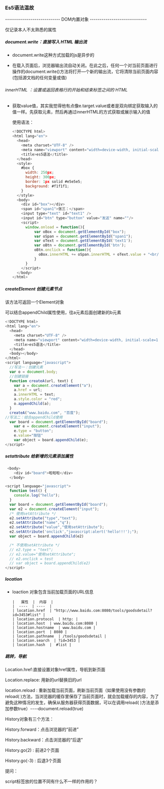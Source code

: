 ### Es5语法温故



---------------------------- DOM内置对象 ----------------------------- 

仅记录本人不太熟悉的属性

##### document.write：直接写入 HTML 输出流

- document.write这种方式加载的js是异步的

- 在载入页面后，浏览器输出流自动关闭。在此之后，任何一个对当前页面进行操作的document.write()方法将打开—个新的输出流，它将清除当前页面内容(包括源文档的任何变量或值)

  

###### innerHTML ：设置或返回表格行的开始和结束标签之间的 HTML

- 获取value值，其实我觉得他有点像e.target.value或者是双向绑定获取输入的值一样。先获取元素，然后再通过innerHTML的方式获取或展示输入的值

  使用语法：

  ```javascript
  <!DOCTYPE html>
  <html lang="en">
    <head>
      <meta charset="UTF-8" />
      <meta name="viewport" content="width=device-width, initial-scale=1.0" />
      <title>es5语法</title>
    </head>
    <style>
      #box {
        width: 250px;
        height: 300px;
        border: 1px solid #e5e5e5;
        background: #f1f1f1;
      }
    </style>
    <body>
      <div id="box"></div>
      <span id="span1">张三：</span>
      <input type="text" id="text1" />
      <input id="btn" type="button" value="发送" name=""/>
      <script>
        window.onload = function(){
            var oBox = document.getElementById("box");
            var oSpan = document.getElementById("span1");
            var oText = document.getElementById('text1');
            var oBtn = document.getElementById('btn');
            oBtn.onclick = function(){
              oBox.innerHTML += oSpan.innerHTML + oText.value + "<br/>"
            }
        }
      </script>
    </body>
  </html>
  
  ```

##### createElement 创建元素节点

该方法可返回一个Element对象

可以结合appendChild属性使用，往a元素后面创建新的b元素

```javascript
<!DOCTYPE html>
<html lang="en">
  <head>
    <meta charset="UTF-8" />
    <meta name="viewport" content="width=device-width, initial-scale=1.0" />
    <title>es5语法</title>
  </head>
  <body></body>
</html>
<script language="javascript">
  //写法一：创建元素
  var o = document.body;
  //创建链接
  function createA(url, text) {
    var a = document.createElement("a");
    a.href = url;
    a.innerHTML = text;
    a.style.color = "red";
    o.appendChild(a);
  }
  createA("www.baidu.com", "百度");
//写法二：结合appendChild使用
  var board = document.getElementById("board");
    var e = document.createElement("input");
    e.type = "button";
    e.value="按钮"
    var object = board.appendChild(e);
</script>

```



##### setattribute 给新增的元素添加属性

```javascript
 <body>
    <div id="board">啦啦啦</div>
  </body>

<script language="javascript">
  function test() {
    console.log("hello");
  }
  var board = document.getElementById("board");
  var e2 = document.createElement("input");
  /* 使用setAttribute */
  e2.setAttribute("type","text");
  e2.setAttribute("name","q");
  e2.setAttribute("value","使用setAttribute");
  e2.setAttribute('onclick',"javascript:alert('hello!!!');");
  var object = board.appendChild(e2)

  /* 不使用setAttribute */
  // e2.type = "text";
  // e2.value="使用setAttribute";
  // e2.onclick = test
  // var object = board.appendChild(e2)
</script>
```



##### location

- loaction 对象包含当前加载页面的URL信息

  ```
  |   属性  |  内容  |
  |  ----  | ----  |
  | location.href  | "http://www.baidu.com:8080/tools/goodsdetail?id=3453#list" |
  | location.protocol  | http: |
  | location.host  | www.baidu.com:8080 |
  | location.hostname  | www.baidu.com |
  | location.port  | 8080 |
  | location.pathname  | /tools/goodsdetail |
  | location.search  | ?id=3453 |
  | location.hash  |  #list |
  ```

##### 跳转，导航

Location.href:直接设置对象href属性，导航到新页面

Location.replace: 用新的url替换旧的url

location.reload : 重新加载当前页面，刷新当前页面（如果使用没有参数的reload( )方法，当浏览器的缓存里保存了当前页面时，就会加载缓存的内容，为了避免这种情况的发生，确保从服务器获得页面数据，可以在调用reload( )方法是添加参数true）----document.reload(true)

History对象有三个方法：

History.forward：点击浏览器的“前进”

History.backward：点击浏览器的“后退”

History.go(2) : 前进2个页面

History.go(-3) : 后退3个页面

提问：

script标签放的位置不同有什么不一样的作用的？